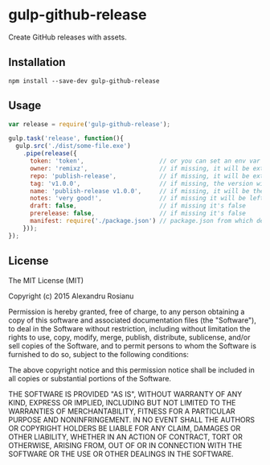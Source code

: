 # gulp-github-release

Create GitHub releases with assets.

## Installation

```
npm install --save-dev gulp-github-release
```

## Usage

```js
var release = require('gulp-github-release');

gulp.task('release', function(){
  gulp.src('./dist/some-file.exe')
    .pipe(release({
      token: 'token',                     // or you can set an env var called GITHUB_TOKEN instead
      owner: 'remixz',                    // if missing, it will be extracted from manifest (the repository.url field)
      repo: 'publish-release',            // if missing, it will be extracted from manifest (the repository.url field)
      tag: 'v1.0.0',                      // if missing, the version will be extracted from manifest and prepended by a 'v'
      name: 'publish-release v1.0.0',     // if missing, it will be the same as the tag
      notes: 'very good!',                // if missing it will be left undefined
      draft: false,                       // if missing it's false
      prerelease: false,                  // if missing it's false
      manifest: require('./package.json') // package.json from which default values will be extracted if they're missing
    }));
});
```

## License

The MIT License (MIT)

Copyright (c) 2015 Alexandru Rosianu

Permission is hereby granted, free of charge, to any person obtaining a copy
of this software and associated documentation files (the "Software"), to deal
in the Software without restriction, including without limitation the rights
to use, copy, modify, merge, publish, distribute, sublicense, and/or sell
copies of the Software, and to permit persons to whom the Software is
furnished to do so, subject to the following conditions:

The above copyright notice and this permission notice shall be included in all
copies or substantial portions of the Software.

THE SOFTWARE IS PROVIDED "AS IS", WITHOUT WARRANTY OF ANY KIND, EXPRESS OR
IMPLIED, INCLUDING BUT NOT LIMITED TO THE WARRANTIES OF MERCHANTABILITY,
FITNESS FOR A PARTICULAR PURPOSE AND NONINFRINGEMENT. IN NO EVENT SHALL THE
AUTHORS OR COPYRIGHT HOLDERS BE LIABLE FOR ANY CLAIM, DAMAGES OR OTHER
LIABILITY, WHETHER IN AN ACTION OF CONTRACT, TORT OR OTHERWISE, ARISING FROM,
OUT OF OR IN CONNECTION WITH THE SOFTWARE OR THE USE OR OTHER DEALINGS IN THE
SOFTWARE.
